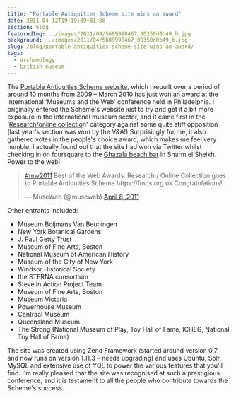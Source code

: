 ```yaml
---
title: "Portable Antiquities Scheme site wins an award"
date: 2011-04-12T19:19:09+01:00
section: blog
featuredImg: ../images/2011/04/5609998467_00350d0b49_b.jpg
background: ../images/2011/04/5609998467_00350d0b49_b.jpg
slug: /blog/portable-antiquities-scheme-site-wins-an-award/
tags:
  - archaeology
  - british museum
---
```


The [Portable Antiquities Scheme website](http://finds.org.uk "The Scheme's website"), which I rebuilt over a period of around 10 months from 2009 &#8211; March 2010 has just won an award at the international &#8216;Museums and the Web' conference held in Philadelphia. I originally entered the Scheme's website just to try and get it a bit more exposure in the international museum sector, and it came first in the &#8216;[Research/online collectio](http://conference.archimuse.com/mw2011/best/nominees/research_online_collection "Best of the web category shortlist")n' category against some quite stiff opposition (last year's section was won by the V&A!) Surprisingly for me, it also gathered votes in the people's choice award, which makes me feel very humble. I actually found out that the site had won via Twitter whilst checking in on foursquare to the [Ghazala beach bar](https://foursquare.com/venue/13929982) in Sharm el Sheikh. Power to the web!

<blockquote class="twitter-tweet" data-lang="en"><p lang="en" dir="ltr"><a href="https://twitter.com/hashtag/mw2011?src=hash&amp;ref_src=twsrc%5Etfw">#mw2011</a> Best of the Web Awards: Research / Online Collection goes to Portable Antiquities Scheme https://finds.org.uk Congratulations!</p>&mdash; MuseWeb (@museweb) <a href="https://twitter.com/museweb/status/56469218559926272?ref_src=twsrc%5Etfw">April 8, 2011</a></blockquote>


Other entrants included:

  * Museum Boijmans Van Beuningen
  * New York Botanical Gardens
  * J. Paul Getty Trust
  * Museum of Fine Arts, Boston
  * National Museum of American History
  * Museum of the City of New York
  * Windsor Historical Society
  * the STERNA consortium
  * Steve in Action Project Team
  * Museum of Fine Arts, Boston
  * Museum Victoria
  * Powerhouse Museum
  * Centraal Museum
  * Queensland Museum
  * The Strong (National Museum of Play, Toy Hall of Fame, ICHEG, National Toy Hall of Fame)

The site was created using Zend Framework (started around version 0.7 and now runs on version 1.11.3 &#8211; needs upgrading) and uses Ubuntu, Solr, MySQL and extensive use of YQL to power the various features that you'll find. I'm really pleased that the site was recognised at such a prestigious conference, and it is testament to all the people who contribute towards the Scheme's success.
